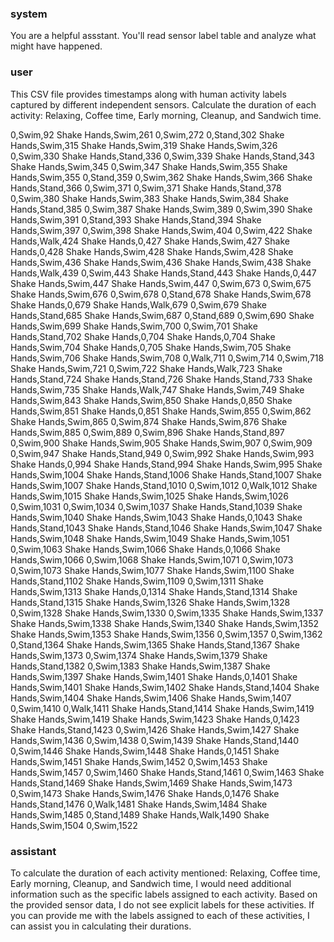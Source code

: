 ### system
You are a helpful assstant. You'll read sensor label table and analyze what might have happened.
### user

This CSV file provides timestamps along with human activity labels captured by different independent sensors.
Calculate the duration of each activity: Relaxing, Coffee time, Early morning, Cleanup, and Sandwich time.
    
0,Swim,92
Shake Hands,Swim,261
0,Swim,272
0,Stand,302
Shake Hands,Swim,315
Shake Hands,Swim,319
Shake Hands,Swim,326
0,Swim,330
Shake Hands,Stand,336
0,Swim,339
Shake Hands,Stand,343
Shake Hands,Swim,345
0,Swim,347
Shake Hands,Swim,355
Shake Hands,Swim,355
0,Stand,359
0,Swim,362
Shake Hands,Swim,366
Shake Hands,Stand,366
0,Swim,371
0,Swim,371
Shake Hands,Stand,378
0,Swim,380
Shake Hands,Swim,383
Shake Hands,Swim,384
Shake Hands,Stand,385
0,Swim,387
Shake Hands,Swim,389
0,Swim,390
Shake Hands,Swim,391
0,Stand,393
Shake Hands,Stand,394
Shake Hands,Swim,397
0,Swim,398
Shake Hands,Swim,404
0,Swim,422
Shake Hands,Walk,424
Shake Hands,0,427
Shake Hands,Swim,427
Shake Hands,0,428
Shake Hands,Swim,428
Shake Hands,Swim,428
Shake Hands,Swim,436
Shake Hands,Swim,436
Shake Hands,Swim,438
Shake Hands,Walk,439
0,Swim,443
Shake Hands,Stand,443
Shake Hands,0,447
Shake Hands,Swim,447
Shake Hands,Swim,447
0,Swim,673
0,Swim,675
Shake Hands,Swim,676
0,Swim,678
0,Stand,678
Shake Hands,Swim,678
Shake Hands,0,679
Shake Hands,Walk,679
0,Swim,679
Shake Hands,Stand,685
Shake Hands,Swim,687
0,Stand,689
0,Swim,690
Shake Hands,Swim,699
Shake Hands,Swim,700
0,Swim,701
Shake Hands,Stand,702
Shake Hands,0,704
Shake Hands,0,704
Shake Hands,Swim,704
Shake Hands,0,705
Shake Hands,Swim,705
Shake Hands,Swim,706
Shake Hands,Swim,708
0,Walk,711
0,Swim,714
0,Swim,718
Shake Hands,Swim,721
0,Swim,722
Shake Hands,Walk,723
Shake Hands,Stand,724
Shake Hands,Stand,726
Shake Hands,Stand,733
Shake Hands,Swim,735
Shake Hands,Walk,747
Shake Hands,Swim,749
Shake Hands,Swim,843
Shake Hands,Swim,850
Shake Hands,0,850
Shake Hands,Swim,851
Shake Hands,0,851
Shake Hands,Swim,855
0,Swim,862
Shake Hands,Swim,865
0,Swim,874
Shake Hands,Swim,876
Shake Hands,Swim,885
0,Swim,889
0,Swim,896
Shake Hands,Stand,897
0,Swim,900
Shake Hands,Swim,905
Shake Hands,Swim,907
0,Swim,909
0,Swim,947
Shake Hands,Stand,949
0,Swim,992
Shake Hands,Swim,993
Shake Hands,0,994
Shake Hands,Stand,994
Shake Hands,Swim,995
Shake Hands,Swim,1004
Shake Hands,Stand,1006
Shake Hands,Stand,1007
Shake Hands,Swim,1007
Shake Hands,Stand,1010
0,Swim,1012
0,Walk,1012
Shake Hands,Swim,1015
Shake Hands,Swim,1025
Shake Hands,Swim,1026
0,Swim,1031
0,Swim,1034
0,Swim,1037
Shake Hands,Stand,1039
Shake Hands,Swim,1040
Shake Hands,Swim,1043
Shake Hands,0,1043
Shake Hands,Stand,1043
Shake Hands,Stand,1046
Shake Hands,Swim,1047
Shake Hands,Swim,1048
Shake Hands,Swim,1049
Shake Hands,Swim,1051
0,Swim,1063
Shake Hands,Swim,1066
Shake Hands,0,1066
Shake Hands,Swim,1066
0,Swim,1068
Shake Hands,Swim,1071
0,Swim,1073
0,Swim,1073
Shake Hands,Swim,1077
Shake Hands,Swim,1100
Shake Hands,Stand,1102
Shake Hands,Swim,1109
0,Swim,1311
Shake Hands,Swim,1313
Shake Hands,0,1314
Shake Hands,Stand,1314
Shake Hands,Stand,1315
Shake Hands,Swim,1326
Shake Hands,Swim,1328
0,Swim,1328
Shake Hands,Swim,1330
0,Swim,1335
Shake Hands,Swim,1337
Shake Hands,Swim,1338
Shake Hands,Swim,1340
Shake Hands,Swim,1352
Shake Hands,Swim,1353
Shake Hands,Swim,1356
0,Swim,1357
0,Swim,1362
0,Stand,1364
Shake Hands,Swim,1365
Shake Hands,Stand,1367
Shake Hands,Swim,1373
0,Swim,1374
Shake Hands,Swim,1379
Shake Hands,Stand,1382
0,Swim,1383
Shake Hands,Swim,1387
Shake Hands,Swim,1397
Shake Hands,Swim,1401
Shake Hands,0,1401
Shake Hands,Swim,1401
Shake Hands,Swim,1402
Shake Hands,Stand,1404
Shake Hands,Swim,1404
Shake Hands,Swim,1406
Shake Hands,Swim,1407
0,Swim,1410
0,Walk,1411
Shake Hands,Stand,1414
Shake Hands,Swim,1419
Shake Hands,Swim,1419
Shake Hands,Swim,1423
Shake Hands,0,1423
Shake Hands,Stand,1423
0,Swim,1426
Shake Hands,Swim,1427
Shake Hands,Swim,1436
0,Swim,1438
0,Swim,1439
Shake Hands,Stand,1440
0,Swim,1446
Shake Hands,Swim,1448
Shake Hands,0,1451
Shake Hands,Swim,1451
Shake Hands,Swim,1452
0,Swim,1453
Shake Hands,Swim,1457
0,Swim,1460
Shake Hands,Stand,1461
0,Swim,1463
Shake Hands,Stand,1469
Shake Hands,Swim,1469
Shake Hands,Swim,1473
0,Swim,1473
Shake Hands,Swim,1476
Shake Hands,0,1476
Shake Hands,Stand,1476
0,Walk,1481
Shake Hands,Swim,1484
Shake Hands,Swim,1485
0,Stand,1489
Shake Hands,Walk,1490
Shake Hands,Swim,1504
0,Swim,1522

### assistant
To calculate the duration of each activity mentioned: Relaxing, Coffee time, Early morning, Cleanup, and Sandwich time, I would need additional information such as the specific labels assigned to each activity. Based on the provided sensor data, I do not see explicit labels for these activities. If you can provide me with the labels assigned to each of these activities, I can assist you in calculating their durations.
